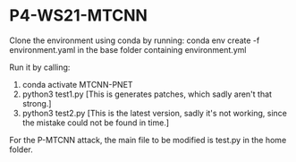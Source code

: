 # P4-WS21-MTCNN
Clone the environment using conda by running: conda env create -f environment.yaml in the base folder containing environment.yml

Run it by calling:
  1. conda activate MTCNN-PNET
  2. python3 test1.py [This is generates patches, which sadly aren't that strong.]
  3. python3 test2.py [This is the latest version, sadly it's not working, since the mistake could not be found                        in time.]
  
For the P-MTCNN attack, the main file to be modified is test.py in the home folder. 
